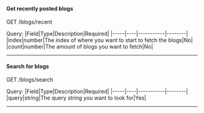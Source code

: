 #### Get recently posted blogs
GET /blogs/recent

Query:
|Field|Type|Description|Required|
|-----|----|-----------|--------|
|index|number|The index of where you want to start to fetch the blogs|No|
|count|number|The amount of blogs you want to fetch|No|

---

#### Search for blogs
GET /blogs/search

Query:
|Field|Type|Description|Required|
|-----|----|-----------|--------|
|query|string|The query string you want to look for|Yes|

---